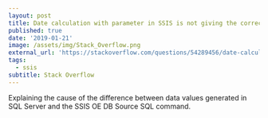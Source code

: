 ```yaml
---
layout: post
title: Date calculation with parameter in SSIS is not giving the correct result
published: true
date: '2019-01-21'
image: /assets/img/Stack_Overflow.png
external_url: 'https://stackoverflow.com/questions/54289456/date-calculation-with-parameter-in-ssis-is-not-giving-the-correct-result/54297521#54297521'
tags:
  - ssis
subtitle: Stack Overflow
---
```

Explaining the cause of the difference between data values generated in SQL Server and the SSIS OE DB Source SQL command.
